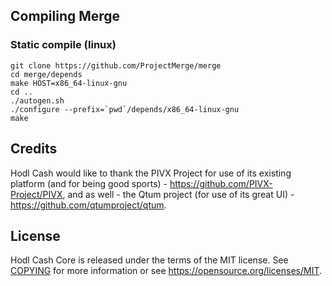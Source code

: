 


Compiling Merge
---------------

### Static compile (linux)

    git clone https://github.com/ProjectMerge/merge
    cd merge/depends
    make HOST=x86_64-linux-gnu
    cd ..
    ./autogen.sh
    ./configure --prefix=`pwd`/depends/x86_64-linux-gnu
    make


Credits
-------

Hodl Cash would like to thank the PIVX Project for use of its existing platform (and for being good sports) - https://github.com/PIVX-Project/PIVX,
and as well - the Qtum project (for use of its great UI) - https://github.com/qtumproject/qtum.


License
-------

Hodl Cash Core is released under the terms of the MIT license. See [COPYING](COPYING) for more information or see https://opensource.org/licenses/MIT.

